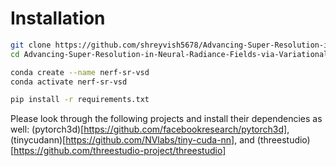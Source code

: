 # Installation

```bash
git clone https://github.com/shreyvish5678/Advancing-Super-Resolution-in-Neural-Radiance-Fields-via-Variational-Diffusion-Strategies
cd Advancing-Super-Resolution-in-Neural-Radiance-Fields-via-Variational-Diffusion-Strategies

conda create --name nerf-sr-vsd
conda activate nerf-sr-vsd

pip install -r requirements.txt
```
Please look through the following projects and install their dependencies as well: (pytorch3d)[https://github.com/facebookresearch/pytorch3d], (tinycudann)[https://github.com/NVlabs/tiny-cuda-nn], and (threestudio)[https://github.com/threestudio-project/threestudio]
